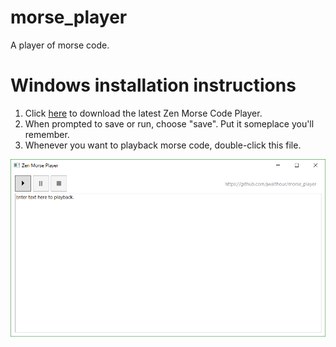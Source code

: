 # morse_player
A player of morse code.

# Windows installation instructions
1. Click [here](https://github.com/jwalthour/morse_player/blob/master/ZenPlayer.exe?raw=true) to download the latest Zen Morse Code Player. 
2. When prompted to save or run, choose "save".  Put it someplace you'll remember.
3. Whenever you want to playback morse code, double-click this file.

![Screenshot of Zen Player](https://github.com/jwalthour/morse_player/blob/master/screenshot_initial.png)

